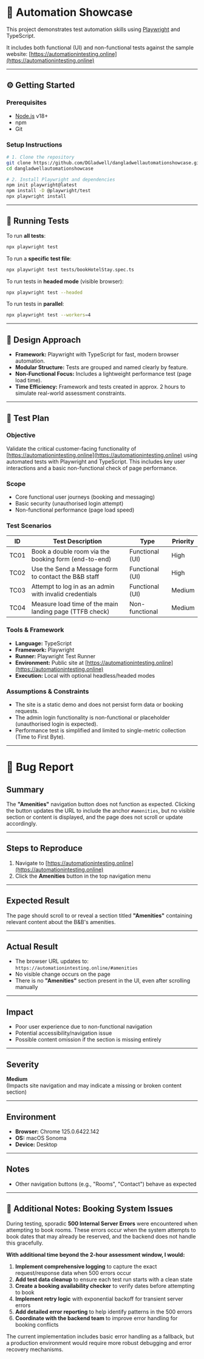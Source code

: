 # 🧪 Automation Showcase

This project demonstrates test automation skills using [Playwright](https://playwright.dev/) and TypeScript.

It includes both functional (UI) and non-functional tests against the sample website: [https://automationintesting.online](https://automationintesting.online)

---

## ⚙️ Getting Started

### Prerequisites

- [Node.js](https://nodejs.org/) v18+
- npm
- Git

### Setup Instructions

```bash
# 1. Clone the repository
git clone https://github.com/DGladwell/dangladwellautomationshowcase.git
cd dangladwellautomationshowcase

# 2. Install Playwright and dependencies
npm init playwright@latest
npm install -D @playwright/test
npx playwright install
```

---

## 🚀 Running Tests

To run **all tests**:
```bash
npx playwright test
```

To run a **specific test file**:
```bash
npx playwright test tests/bookHotelStay.spec.ts
```

To run tests in **headed mode** (visible browser):
```bash
npx playwright test --headed
```

To run tests in **parallel**:
```bash
npx playwright test --workers=4
```

---

## 🧠 Design Approach

- **Framework:** Playwright with TypeScript for fast, modern browser automation.
- **Modular Structure:** Tests are grouped and named clearly by feature.
- **Non-Functional Focus:** Includes a lightweight performance test (page load time).
- **Time Efficiency:** Framework and tests created in approx. 2 hours to simulate real-world assessment constraints.

---

## 🧠 Test Plan

### Objective
Validate the critical customer-facing functionality of [https://automationintesting.online](https://automationintesting.online) using automated tests with Playwright and TypeScript. This includes key user interactions and a basic non-functional check of page performance.

### Scope
- Core functional user journeys (booking and messaging)
- Basic security (unauthorised login attempt)
- Non-functional performance (page load speed)

### Test Scenarios
| ID    | Test Description                                      | Type            | Priority |
|-------|-------------------------------------------------------|-----------------|----------|
| TC01  | Book a double room via the booking form (end-to-end)  | Functional (UI) | High     |
| TC02  | Use the Send a Message form to contact the B&B staff  | Functional (UI) | High     |
| TC03  | Attempt to log in as an admin with invalid credentials| Functional (UI) | Medium   |
| TC04  | Measure load time of the main landing page (TTFB check)| Non-functional  | Medium   |

### Tools & Framework
- **Language:** TypeScript
- **Framework:** Playwright
- **Runner:** Playwright Test Runner
- **Environment:** Public site at [https://automationintesting.online](https://automationintesting.online)
- **Execution:** Local with optional headless/headed modes

### Assumptions & Constraints
- The site is a static demo and does not persist form data or booking requests.
- The admin login functionality is non-functional or placeholder (unauthorised login is expected).
- Performance test is simplified and limited to single-metric collection (Time to First Byte).

---

# 🐞 Bug Report

## Summary

The **"Amenities"** navigation button does not function as expected. Clicking the button updates the URL to include the anchor `#amenities`, but no visible section or content is displayed, and the page does not scroll or update accordingly.

---

## Steps to Reproduce

1. Navigate to [https://automationintesting.online](https://automationintesting.online)
2. Click the **Amenities** button in the top navigation menu

---

## Expected Result

The page should scroll to or reveal a section titled **"Amenities"** containing relevant content about the B&B's amenities.

---

## Actual Result

- The browser URL updates to:  
  `https://automationintesting.online/#amenities`
- No visible change occurs on the page
- There is no **"Amenities"** section present in the UI, even after scrolling manually

---

## Impact

- Poor user experience due to non-functional navigation
- Potential accessibility/navigation issue
- Possible content omission if the section is missing entirely

---

## Severity

**Medium**  
(Impacts site navigation and may indicate a missing or broken content section)

---

## Environment

- **Browser:** Chrome 125.0.6422.142
- **OS:** macOS Sonoma
- **Device:** Desktop

---

## Notes

- Other navigation buttons (e.g., "Rooms", "Contact") behave as expected

---

## 🔧 Additional Notes: Booking System Issues

During testing, sporadic **500 Internal Server Errors** were encountered when attempting to book rooms. These errors occur when the system attempts to book dates that may already be reserved, and the backend does not handle this gracefully.

**With additional time beyond the 2-hour assessment window, I would:**

1. **Implement comprehensive logging** to capture the exact request/response data when 500 errors occur
2. **Add test data cleanup** to ensure each test run starts with a clean state
3. **Create a booking availability checker** to verify dates before attempting to book
4. **Implement retry logic** with exponential backoff for transient server errors
5. **Add detailed error reporting** to help identify patterns in the 500 errors
6. **Coordinate with the backend team** to improve error handling for booking conflicts

The current implementation includes basic error handling as a fallback, but a production environment would require more robust debugging and error recovery mechanisms.
